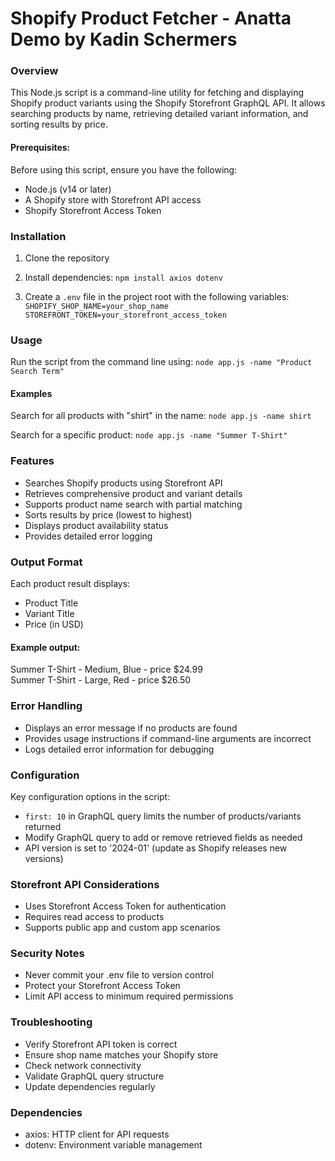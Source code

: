 Shopify Product Fetcher - Anatta Demo by Kadin Schermers
==
### Overview ###
This Node.js script is a command-line utility for fetching and displaying Shopify product variants using the Shopify Storefront GraphQL API. It allows searching products by name, retrieving detailed variant information, and sorting results by price.
#### Prerequisites: ####
Before using this script, ensure you have the following:

- Node.js (v14 or later)
- A Shopify store with Storefront API access
- Shopify Storefront Access Token

### Installation ###
1. Clone the repository
2. Install dependencies:
`npm install axios dotenv`

3. Create a `.env` file in the project root with the following variables:
`SHOPIFY_SHOP_NAME=your_shop_name`  
`STOREFRONT_TOKEN=your_storefront_access_token`


### Usage ###
Run the script from the command line using:
`node app.js -name "Product Search Term"`

#### Examples ####

Search for all products with "shirt" in the name:
`node app.js -name shirt`

Search for a specific product:
`node app.js -name "Summer T-Shirt"`


### Features ###
- Searches Shopify products using Storefront API
- Retrieves comprehensive product and variant details
- Supports product name search with partial matching
- Sorts results by price (lowest to highest)
- Displays product availability status
- Provides detailed error logging

### Output Format ###
Each product result displays:
- Product Title
- Variant Title
- Price (in USD)

#### Example output: ####
Summer T-Shirt - Medium, Blue - price $24.99  
Summer T-Shirt - Large, Red - price $26.50  

### Error Handling ###
- Displays an error message if no products are found
- Provides usage instructions if command-line arguments are incorrect
- Logs detailed error information for debugging

### Configuration ###
Key configuration options in the script:

- `first: 10` in GraphQL query limits the number of products/variants returned
- Modify GraphQL query to add or remove retrieved fields as needed
- API version is set to '2024-01' (update as Shopify releases new versions)

### Storefront API Considerations ###
- Uses Storefront Access Token for authentication
- Requires read access to products
- Supports public app and custom app scenarios

### Security Notes ###
- Never commit your .env file to version control
- Protect your Storefront Access Token
- Limit API access to minimum required permissions

### Troubleshooting ###
- Verify Storefront API token is correct
- Ensure shop name matches your Shopify store
- Check network connectivity
- Validate GraphQL query structure
- Update dependencies regularly

### Dependencies ###
- axios: HTTP client for API requests
- dotenv: Environment variable management
